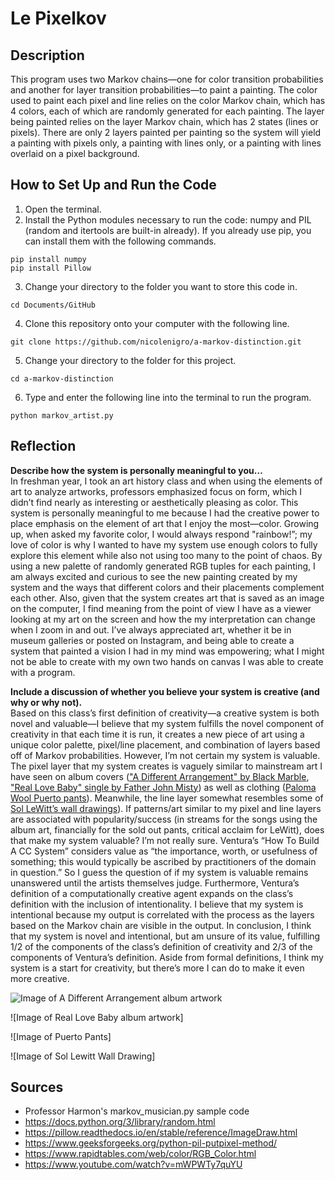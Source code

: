 # Le Pixelkov

## Description
This program uses two Markov chains—one for color transition probabilities and another for layer transition probabilities—to paint a painting. The color used to paint each pixel and line relies on the color Markov chain, which has 4 colors, each of which are randomly generated for each painting. The layer being painted relies on the layer Markov chain, which has 2 states (lines or pixels). There are only 2 layers painted per painting so the system will yield a painting with pixels only, a painting with lines only, or a painting with lines overlaid on a pixel background.

## How to Set Up and Run the Code
1. Open the terminal.
2. Install the Python modules necessary to run the code: numpy and PIL (random and itertools are built-in already). If you already use pip, you can install them with the following commands.  
```
pip install numpy  
pip install Pillow
```
3. Change your directory to the folder you want to store this code in.  
```
cd Documents/GitHub
```
4. Clone this repository onto your computer with the following line.  
```
git clone https://github.com/nicolenigro/a-markov-distinction.git
```
5. Change your directory to the folder for this project.  
```
cd a-markov-distinction
```
6. Type and enter the following line into the terminal to run the program.  
```
python markov_artist.py
```

## Reflection
**Describe how the system is personally meaningful to you…**  
In freshman year, I took an art history class and when using the elements of art to analyze artworks, professors emphasized focus on form, which I didn’t find nearly as interesting or aesthetically pleasing as color. This system is personally meaningful to me because I had the creative power to place emphasis on the element of art that I enjoy the most—color. Growing up, when asked my favorite color, I would always respond "rainbow!”; my love of color is why I wanted to have my system use enough colors to fully explore this element while also not using too many to the point of chaos. By using a new palette of randomly generated RGB tuples for each painting, I am always excited and curious to see the new painting created by my system and the ways that different colors and their placements complement each other. Also, given that the system creates art that is saved as an image on the computer, I find meaning from the point of view I have as a viewer looking at my art on the screen and how the my interpretation can change when I zoom in and out. I’ve always appreciated art, whether it be in museum galleries or posted on Instagram, and being able to create a system that painted a vision I had in my mind was empowering; what I might not be able to create with my own two hands on canvas I was able to create with a program.

**Include a discussion of whether you believe your system is creative (and why or why not).**  
Based on this class’s first definition of creativity—a creative system is both novel and valuable—I believe that my system fulfills the novel component of creativity in that each time it is run, it creates a new piece of art using a unique color palette, pixel/line placement, and combination of layers based off of Markov probabilities. However, I’m not certain my system is valuable. The pixel layer that my system creates is vaguely similar to mainstream art I have seen on album covers (["A Different Arrangement" by Black Marble](http://images.genius.com/5731bdda8a5e9407c8d29bd5275cb39d.1000x1000x1.jpg), ["Real Love Baby" single by Father John Misty](https://media.pitchfork.com/photos/5929f6440c2bba1b7de038d6/1:1/w_500/691e31e5.jpg)) as well as clothing ([Paloma Wool Puerto pants](https://cdn.shopify.com/s/files/1/0412/0952/8474/products/puerto-elastic-high-waist-knitted-pants-black-01_912x.jpg?v=1602859144)). Meanwhile, the line layer somewhat resembles some of [Sol LeWitt’s wall drawings](https://i.pinimg.com/originals/30/12/25/3012252ef6cb598bc4660554e5c7a6ae.jpg)). If patterns/art similar to my pixel and line layers are associated with popularity/success (in streams for the songs using the album art, financially for the sold out pants, critical acclaim for LeWitt), does that make my system valuable? I’m not really sure. Ventura’s “How To Build A CC System” considers value as “the importance, worth, or usefulness of something; this would typically be ascribed by practitioners of the domain in question.” So I guess the question of if my system is valuable remains unanswered until the artists themselves judge. Furthermore, Ventura’s definition of a computationally creative agent expands on the class’s definition with the inclusion of intentionality. I believe that my system is intentional because my output is correlated with the process as the layers based on the Markov chain are visible in the output. In conclusion, I think that my system is novel and intentional, but am unsure of its value, fulfilling 1/2 of the components of the class’s definition of creativity and 2/3 of the components of Ventura’s definition. Aside from formal definitions, I think my system is a start for creativity, but there’s more I can do to make it even more creative.

![Image of A Different Arrangement album artwork](http://images.genius.com/5731bdda8a5e9407c8d29bd5275cb39d.1000x1000x1.jpg)

![Image of Real Love Baby album artwork]

![Image of Puerto Pants]

![Image of Sol Lewitt Wall Drawing]

## Sources
* Professor Harmon's markov_musician.py sample code
* https://docs.python.org/3/library/random.html
* https://pillow.readthedocs.io/en/stable/reference/ImageDraw.html
* https://www.geeksforgeeks.org/python-pil-putpixel-method/
* https://www.rapidtables.com/web/color/RGB_Color.html
* https://www.youtube.com/watch?v=mWPWTy7quYU
